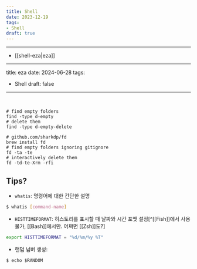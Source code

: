```yaml
---
title: Shell
date: 2023-12-19
tags:
- Shell
draft: true
---
```



---
- [[shell-eza|eza]]

---
title: eza
date: 2024-06-28
tags:
- Shell
draft: false
---

<BR />



```
# find empty folders
find -type d-empty
# delete them
find -type d-empty-delete 
```

```
# github.com/sharkdp/fd
brew install fd
# find empty folders ignoring gitignore
fd -ta -te
# interactively delete them
fd -td-te-Xrm -rfi
```


## Tips?
- `whatis`: 명령어에 대한 간단한 설명
```sh
$ whatis [command-name]
```

- `HISTTIMEFORMAT`: 히스토리를 표시할 때 날짜와 시간 포맷 설정[^[[Fish]]에서 사용 불가, [[Bash]]에서만. 어쩌면 [[Zsh]]도?]
```sh
export HISTTIMEFORMAT = "%d/%m/%y %T"
```

- 랜덤 넘버 생성:
```
$ echo $RANDOM
```
